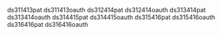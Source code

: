 ds311413pat
ds311413oauth
ds312414pat
ds312414oauth
ds313414pat
ds313414oauth
ds314415pat
ds314415oauth
ds315416pat
ds315416oauth
ds316416pat
ds316416oauth